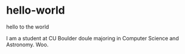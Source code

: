 # hello-world
hello to the world

I am a student at CU Boulder doule majoring in Computer Science and Astronomy. Woo.
